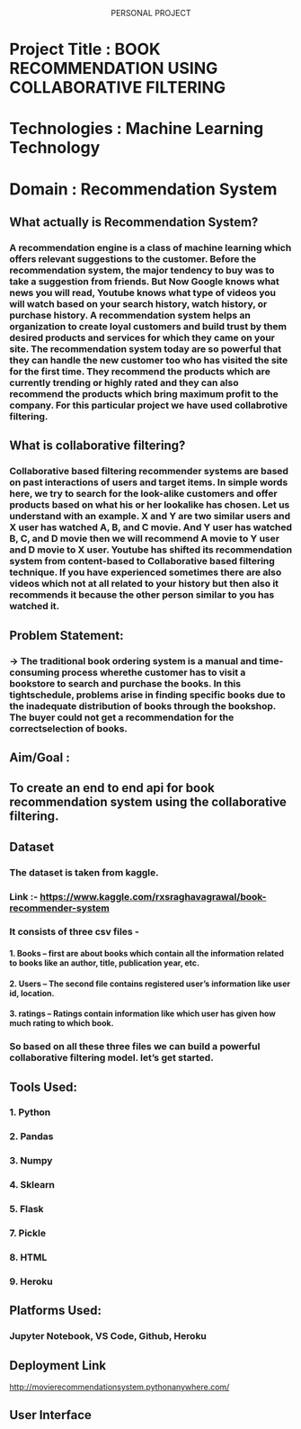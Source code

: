 <p align="center" >
    PERSONAL PROJECT
  </p>

# Project Title : BOOK RECOMMENDATION USING COLLABORATIVE FILTERING
# Technologies : Machine Learning Technology
# Domain : Recommendation System


## What actually is Recommendation System?
### A recommendation engine is a class of machine learning which offers relevant suggestions to the customer.  Before the recommendation system, the major tendency to buy was to take a suggestion from friends. But Now Google knows what news you will read, Youtube knows what type of videos you will watch based on your search history, watch history, or purchase history. A recommendation system helps an organization to create loyal customers and build trust by them desired products and services for which they came on your site. The recommendation system today are so powerful that they can handle the new customer too who has visited the site for the first time. They recommend the products which are currently trending or highly rated and they can also recommend the products which bring maximum profit to the company. For this particular project we have used collabrotive filtering.

## What is collaborative filtering?

### Collaborative based filtering recommender systems are based on past interactions of users and target items.  In simple words here, we try to search for the look-alike customers and offer products based on what his or her lookalike has chosen. Let us understand with an example. X and Y are two similar users and X user has watched A, B, and C movie. And Y user has watched B, C, and D movie then we will recommend A movie to Y user and D movie to X user. Youtube has shifted its recommendation system from content-based to Collaborative based filtering technique. If you have experienced sometimes there are also videos which not at all related to your history but then also it recommends it because the other person similar to you has watched it. 




## Problem Statement:
### -> The traditional book ordering system is a manual and time-consuming process wherethe customer has to visit a bookstore to search and purchase the books. In this tightschedule, problems arise in finding specific books due to the inadequate distribution of books through the bookshop. The buyer could not get a recommendation for the correctselection of books.


## Aim/Goal :
## To create an end to end api for book recommendation system using the collaborative filtering.



## Dataset
### The dataset is taken from kaggle.
### Link :- https://www.kaggle.com/rxsraghavagrawal/book-recommender-system
### It consists of three csv files -
#### 1. Books – first are about books which contain all the information related to books like an author, title, publication year, etc.
#### 2. Users – The second file contains registered user’s information like user id, location.
#### 3. ratings –  Ratings contain information like which user has given how much rating to which book.
### So based on all these three files we can build a powerful collaborative filtering model. let’s get started.





## Tools Used:
### 1. Python 
### 2. Pandas
### 3. Numpy
### 4. Sklearn
### 5. Flask
### 7. Pickle
### 8. HTML
### 9. Heroku




## Platforms Used:
### Jupyter Notebook, VS Code, Github, Heroku


## Deployment Link
http://movierecommendationsystem.pythonanywhere.com/


## User Interface

